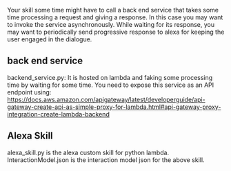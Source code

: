 Your skill some time might have to call a back end service that takes some time processing a request and giving a response. In this case you 
may want to invoke the service asynchronously. While waiting for its response, you may want to periodically send progressive response 
to alexa for keeping the user engaged in the dialogue.

## back end service

backend_service.py: It is hosted on lambda and faking some processing time by waiting for some time. You need to expose this service as an API endpoint using: https://docs.aws.amazon.com/apigateway/latest/developerguide/api-gateway-create-api-as-simple-proxy-for-lambda.html#api-gateway-proxy-integration-create-lambda-backend


## Alexa Skill

alexa_skill.py is the alexa custom skill for python lambda.
InteractionModel.json is the interaction model  json for the above skill.
